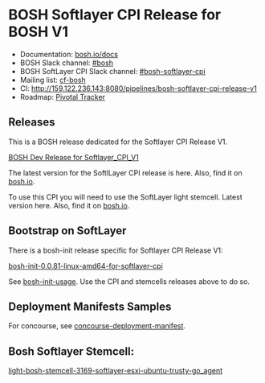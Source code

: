 # BOSH Softlayer CPI Release for BOSH V1

* Documentation: [bosh.io/docs](https://bosh.io/docs)
* BOSH Slack channel: [#bosh](https://cloudfoundry.slack.com/archives/bosh)
* BOSH SoftLayer CPI Slack channel: [#bosh-softlayer-cpi](https://cloudfoundry.slack.com/archives/bosh-softlayer-cpi)
* Mailing list: [cf-bosh](https://lists.cloudfoundry.org/pipermail/cf-bosh)
* CI: <http://159.122.236.143:8080/pipelines/bosh-softlayer-cpi-release-v1>
* Roadmap: [Pivotal Tracker](https://www.pivotaltracker.com/n/projects/1344876)

## Releases

This is a BOSH release dedicated for the Softlayer CPI Release V1.

[BOSH Dev Release for Softlayer_CPI_V1](https://s3.amazonaws.com/bosh-softlayer-cpi-stemcells/bosh-236%2Bdev.12.tgz)

The latest version for the SoftlLayer CPI release is here. Also, find it on [bosh.io](http://bosh.io).

To use this CPI you will need to use the SoftLayer light stemcell. Latest version here. Also, find it on [bosh.io](http://bosh.io).

## Bootstrap on SoftLayer

There is a bosh-init release specific for Softlayer CPI Release V1:

[bosh-init-0.0.81-linux-amd64-for-softlayer-cpi](https://s3.amazonaws.com/bosh-softlayer-cpi-stemcells/bosh-init-0.0.81-linux-amd64)

See [bosh-init-usage](docs/bosh-init-usage.md). Use the CPI and stemcells releases above to do so.

## Deployment Manifests Samples

For concourse, see [concourse-deployment-manifest](docs/concourse_sample_v1_schema.yml).

## Bosh Softlayer Stemcell:

[light-bosh-stemcell-3169-softlayer-esxi-ubuntu-trusty-go_agent](https://s3.amazonaws.com/bosh-softlayer-cpi-stemcells/light-bosh-stemcell-3169-softlayer-esxi-ubuntu-trusty-go_agent.tgz)
